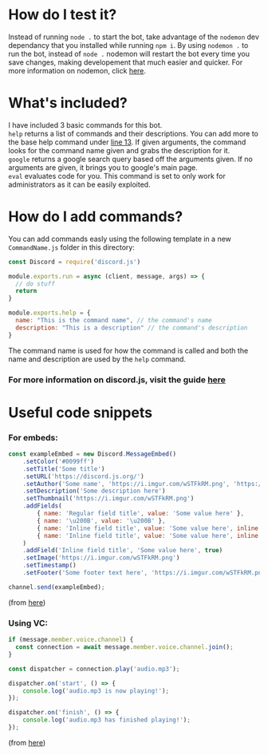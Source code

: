 # How do I test it?
Instead of running `node .` to start the bot, take advantage of the `nodemon` dev dependancy that you installed while running `npm i`. By using `nodemon .` to run the bot, instead of `node .` nodemon will restart the bot every time you save changes, making developement that much easier and quicker. For more information on nodemon, click [here](https://www.npmjs.com/package/nodemon).

# What's included?
I have included 3 basic commands for this bot.<br>
`help` returns a list of commands and their descriptions. You can add more to the base help command under [line 13](https://github.com/GrantBGreat/discord.js-template-bot/blob/main/commands/help.js#L13). If given arguments, the command looks for the command name given and grabs the description for it.<br>
`google` returns a google search query based off the arguments given. If no arguments are given, it brings you to google's main page.<br>
`eval` evaluates code for you. This command is set to only work for administrators as it can be easily exploited.

# How do I add commands?
You can add commands easly using the following template in a new `CommandName.js` folder in this directory:
```javascript
const Discord = require('discord.js')

module.exports.run = async (client, message, args) => {
  // do stuff
  return
}

module.exports.help = {
  name: "This is the command name", // the command's name
  description: "This is a description" // the command's description
}
```
The command name is used for how the command is called and both the name and description are used by the `help` command.

### For more information on discord.js, visit the guide [here](https://discordjs.guide/#before-you-begin)

# Useful code snippets
### For embeds:
```javascript
const exampleEmbed = new Discord.MessageEmbed()
	.setColor('#0099ff')
	.setTitle('Some title')
	.setURL('https://discord.js.org/')
	.setAuthor('Some name', 'https://i.imgur.com/wSTFkRM.png', 'https://discord.js.org')
	.setDescription('Some description here')
	.setThumbnail('https://i.imgur.com/wSTFkRM.png')
	.addFields(
		{ name: 'Regular field title', value: 'Some value here' },
		{ name: '\u200B', value: '\u200B' },
		{ name: 'Inline field title', value: 'Some value here', inline: true },
		{ name: 'Inline field title', value: 'Some value here', inline: true },
	)
	.addField('Inline field title', 'Some value here', true)
	.setImage('https://i.imgur.com/wSTFkRM.png')
	.setTimestamp()
	.setFooter('Some footer text here', 'https://i.imgur.com/wSTFkRM.png');

channel.send(exampleEmbed);
```
(from [here](https://discordjs.guide/popular-topics/embeds.html#using-the-richembedmessageembed-constructor))

### Using VC:
```javascript
if (message.member.voice.channel) {
  const connection = await message.member.voice.channel.join();
}

const dispatcher = connection.play('audio.mp3');

dispatcher.on('start', () => {
	console.log('audio.mp3 is now playing!');
});

dispatcher.on('finish', () => {
	console.log('audio.mp3 has finished playing!');
});
```
(from [here](https://discordjs.guide/voice/the-basics.html#joining-voice-channels))
